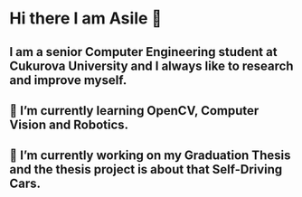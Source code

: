 
# Hi there I am Asile 👋


## I am a senior Computer Engineering student at Cukurova University and I always like to research and improve myself. 

## 🌱 I’m currently learning OpenCV, Computer Vision and Robotics.


## 🔭 I’m currently working on my Graduation Thesis and the thesis project is about that Self-Driving Cars. 


<!--
Here are some ideas to get you started:

- 👯 I’m looking to collaborate on ...
- 🤔 I’m looking for help with ...
- 💬 Ask me about ...
- 📫 How to reach me: ...
- 😄 Pronouns: ...
- ⚡ Fun fact: ...
--!>
